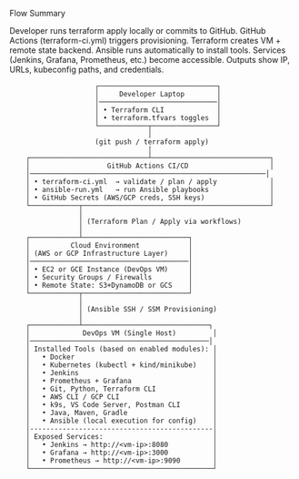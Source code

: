 Flow Summary

Developer runs terraform apply locally or commits to GitHub.
GitHub Actions (terraform-ci.yml) triggers provisioning.
Terraform creates VM + remote state backend.
Ansible runs automatically to install tools.
Services (Jenkins, Grafana, Prometheus, etc.) become accessible.
Outputs show IP, URLs, kubeconfig paths, and credentials.

                         
                         ┌─────────────────────────────┐
                         │     Developer Laptop        │
                         │─────────────────────────────│
                         │ • Terraform CLI             │
                         │ • terraform.tfvars toggles  │
                         └────────────┬────────────────┘
                                      │
                         (git push / terraform apply)
                                      │
        ┌─────────────────────────────┴─────────────────────────────┐
        │                   GitHub Actions CI/CD                    │
        │──────────────────────────────────────────────────────────│
        │ • terraform-ci.yml  → validate / plan / apply             │
        │ • ansible-run.yml   → run Ansible playbooks               │
        │ • GitHub Secrets (AWS/GCP creds, SSH keys)                │
        └────────────┬──────────────────────────────────────────────┘
                     │
                     │ (Terraform Plan / Apply via workflows)
                     │
        ┌────────────┴──────────────────────────┐
        │          Cloud Environment            │
        │ (AWS or GCP Infrastructure Layer)     │
        │───────────────────────────────────────│
        │ • EC2 or GCE Instance (DevOps VM)     │
        │ • Security Groups / Firewalls         │
        │ • Remote State: S3+DynamoDB or GCS    │
        └────────────┬──────────────────────────┘
                     │
                     │ (Ansible SSH / SSM Provisioning)
                     │
        ┌────────────┴───────────────────────────────┐
        │             DevOps VM (Single Host)         │
        │────────────────────────────────────────────│
        │ Installed Tools (based on enabled modules): │
        │   • Docker                                  │
        │   • Kubernetes (kubectl + kind/minikube)    │
        │   • Jenkins                                 │
        │   • Prometheus + Grafana                    │
        │   • Git, Python, Terraform CLI              │
        │   • AWS CLI / GCP CLI                       │
        │   • k9s, VS Code Server, Postman CLI        │
        │   • Java, Maven, Gradle                     │
        │   • Ansible (local execution for config)    │
        │---------------------------------------------│
        │ Exposed Services:                           │
        │   • Jenkins → http://<vm-ip>:8080           │
        │   • Grafana → http://<vm-ip>:3000           │
        │   • Prometheus → http://<vm-ip>:9090        │
        └─────────────────────────────────────────────┘

